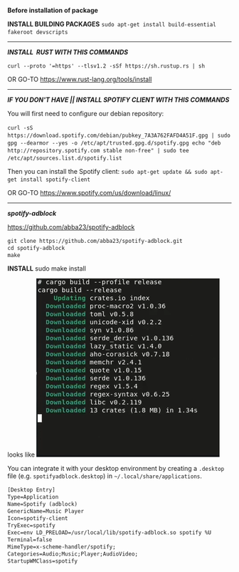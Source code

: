 **Before installation of package**

**INSTALL BUILDING PACKAGES**
`sudo apt-get install build-essential fakeroot devscripts`

* * *

***INSTALL  RUST WITH THIS COMMANDS***

```
curl --proto '=https' --tlsv1.2 -sSf https://sh.rustup.rs | sh
```

OR GO-TO
https://www.rust-lang.org/tools/install

* * *

***IF YOU DON'T HAVE || INSTALL SPOTIFY CLIENT WITH THIS COMMANDS***

You will first need to configure our debian repository:

`
curl -sS https://download.spotify.com/debian/pubkey_7A3A762FAFD4A51F.gpg | sudo gpg --dearmor --yes -o /etc/apt/trusted.gpg.d/spotify.gpg
echo "deb http://repository.spotify.com stable non-free" | sudo tee /etc/apt/sources.list.d/spotify.list
`

Then you can install the Spotify client:
`sudo apt-get update && sudo apt-get install spotify-client`

OR GO-TO
https://www.spotify.com/us/download/linux/

* * *

***spotify-adblock***

https://github.com/abba23/spotify-adblock


```
git clone https://github.com/abba23/spotify-adblock.git
cd spotify-adblock
make
```

**INSTALL**
sudo make install

looks like
![rust.png](rust.png)

You can integrate it with your desktop environment by creating a `.desktop` file (e.g. `spotifyadblock.desktop`) in `~/.local/share/applications`.

```
[Desktop Entry]
Type=Application
Name=Spotify (adblock)
GenericName=Music Player
Icon=spotify-client
TryExec=spotify
Exec=env LD_PRELOAD=/usr/local/lib/spotify-adblock.so spotify %U
Terminal=false
MimeType=x-scheme-handler/spotify;
Categories=Audio;Music;Player;AudioVideo;
StartupWMClass=spotify
```
